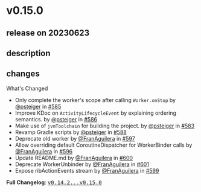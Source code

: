 # v0.15.0

## release on 20230623
## description
## changes
What's Changed

* Only complete the worker's scope after calling <code>Worker.onStop</code> by <a class="user-mention notranslate" data-hovercard-type="user" data-hovercard-url="/users/psteiger/hovercard" data-octo-click="hovercard-link-click" data-octo-dimensions="link_type:self" href="https://github.com/psteiger">@psteiger</a> in <a class="issue-link js-issue-link" data-error-text="Failed to load title" data-id="1710201563" data-permission-text="Title is private" data-url="https://github.com/uber/RIBs/issues/585" data-hovercard-type="pull_request" data-hovercard-url="/uber/RIBs/pull/585/hovercard" href="https://github.com/uber/RIBs/pull/585">#585</a>
* Improve KDoc on <code>ActivityLifecycleEvent</code> by explaining ordering semantics. by <a class="user-mention notranslate" data-hovercard-type="user" data-hovercard-url="/users/psteiger/hovercard" data-octo-click="hovercard-link-click" data-octo-dimensions="link_type:self" href="https://github.com/psteiger">@psteiger</a> in <a class="issue-link js-issue-link" data-error-text="Failed to load title" data-id="1711046403" data-permission-text="Title is private" data-url="https://github.com/uber/RIBs/issues/586" data-hovercard-type="pull_request" data-hovercard-url="/uber/RIBs/pull/586/hovercard" href="https://github.com/uber/RIBs/pull/586">#586</a>
* Make use of <code>jvmToolchain</code> for building the project. by <a class="user-mention notranslate" data-hovercard-type="user" data-hovercard-url="/users/psteiger/hovercard" data-octo-click="hovercard-link-click" data-octo-dimensions="link_type:self" href="https://github.com/psteiger">@psteiger</a> in <a class="issue-link js-issue-link" data-error-text="Failed to load title" data-id="1708977028" data-permission-text="Title is private" data-url="https://github.com/uber/RIBs/issues/583" data-hovercard-type="pull_request" data-hovercard-url="/uber/RIBs/pull/583/hovercard" href="https://github.com/uber/RIBs/pull/583">#583</a>
* Revamp Gradle scripts by <a class="user-mention notranslate" data-hovercard-type="user" data-hovercard-url="/users/psteiger/hovercard" data-octo-click="hovercard-link-click" data-octo-dimensions="link_type:self" href="https://github.com/psteiger">@psteiger</a> in <a class="issue-link js-issue-link" data-error-text="Failed to load title" data-id="1714643353" data-permission-text="Title is private" data-url="https://github.com/uber/RIBs/issues/588" data-hovercard-type="pull_request" data-hovercard-url="/uber/RIBs/pull/588/hovercard" href="https://github.com/uber/RIBs/pull/588">#588</a>
* Deprecate old worker by <a class="user-mention notranslate" data-hovercard-type="user" data-hovercard-url="/users/FranAguilera/hovercard" data-octo-click="hovercard-link-click" data-octo-dimensions="link_type:self" href="https://github.com/FranAguilera">@FranAguilera</a> in <a class="issue-link js-issue-link" data-error-text="Failed to load title" data-id="1755589395" data-permission-text="Title is private" data-url="https://github.com/uber/RIBs/issues/597" data-hovercard-type="pull_request" data-hovercard-url="/uber/RIBs/pull/597/hovercard" href="https://github.com/uber/RIBs/pull/597">#597</a>
* Allow overriding default CoroutineDispatcher for WorkerBinder calls by <a class="user-mention notranslate" data-hovercard-type="user" data-hovercard-url="/users/FranAguilera/hovercard" data-octo-click="hovercard-link-click" data-octo-dimensions="link_type:self" href="https://github.com/FranAguilera">@FranAguilera</a> in <a class="issue-link js-issue-link" data-error-text="Failed to load title" data-id="1755468851" data-permission-text="Title is private" data-url="https://github.com/uber/RIBs/issues/596" data-hovercard-type="pull_request" data-hovercard-url="/uber/RIBs/pull/596/hovercard" href="https://github.com/uber/RIBs/pull/596">#596</a>
* Update README.md by <a class="user-mention notranslate" data-hovercard-type="user" data-hovercard-url="/users/FranAguilera/hovercard" data-octo-click="hovercard-link-click" data-octo-dimensions="link_type:self" href="https://github.com/FranAguilera">@FranAguilera</a> in <a class="issue-link js-issue-link" data-error-text="Failed to load title" data-id="1758057004" data-permission-text="Title is private" data-url="https://github.com/uber/RIBs/issues/600" data-hovercard-type="pull_request" data-hovercard-url="/uber/RIBs/pull/600/hovercard" href="https://github.com/uber/RIBs/pull/600">#600</a>
* Deprecate WorkerUnbinder by <a class="user-mention notranslate" data-hovercard-type="user" data-hovercard-url="/users/FranAguilera/hovercard" data-octo-click="hovercard-link-click" data-octo-dimensions="link_type:self" href="https://github.com/FranAguilera">@FranAguilera</a> in <a class="issue-link js-issue-link" data-error-text="Failed to load title" data-id="1770440595" data-permission-text="Title is private" data-url="https://github.com/uber/RIBs/issues/601" data-hovercard-type="pull_request" data-hovercard-url="/uber/RIBs/pull/601/hovercard" href="https://github.com/uber/RIBs/pull/601">#601</a>
* Expose ribActionEvents stream by <a class="user-mention notranslate" data-hovercard-type="user" data-hovercard-url="/users/FranAguilera/hovercard" data-octo-click="hovercard-link-click" data-octo-dimensions="link_type:self" href="https://github.com/FranAguilera">@FranAguilera</a> in <a class="issue-link js-issue-link" data-error-text="Failed to load title" data-id="1757324549" data-permission-text="Title is private" data-url="https://github.com/uber/RIBs/issues/599" data-hovercard-type="pull_request" data-hovercard-url="/uber/RIBs/pull/599/hovercard" href="https://github.com/uber/RIBs/pull/599">#599</a>

<strong>Full Changelog</strong>: <a class="commit-link" href="https://github.com/uber/RIBs/compare/v0.14.2...v0.15.0"><tt>v0.14.2...v0.15.0</tt></a>

